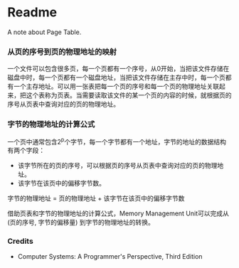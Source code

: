 # Readme
A note about Page Table.

### 从页的序号到页的物理地址的映射

一个文件可以包含很多页，每一个页都有一个序号，从0开始，当把该文件存储在磁盘中时，每一个页都有一个磁盘地址，当把该文件存储在主存中时，每一个页都有一个主存地址。可以用一张表把每一个页的序号和每一个页的物理地址关联起来，把这个表称为页表。当需要读取该文件的某一个页的内容的时候，就根据页的序号从页表中查询对应的页的物理地址。

### 字节的物理地址的计算公式

一个页中通常包含2<sup>p</sup>个字节，每一个字节都有一个地址，字节的地址的数据结构有两个字段：
- 该字节所在的页的序号，可以根据页的序号从页表中查询对应的页的物理地址。
- 该字节在该页中的偏移字节数。

字节的物理地址 = 页的物理地址 + 该字节在该页中的偏移字节数

借助页表和字节的物理地址的计算公式，Memory Management Unit可以完成从 (页的序号, 字节的偏移量) 到字节的物理地址的转换。

### Credits
- Computer Systems: A Programmer's Perspective, Third Edition
